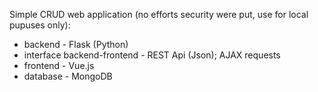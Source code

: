 Simple CRUD web application (no efforts security were put, use for local pupuses only):

 - backend - Flask (Python)
 - interface backend-frontend - REST Api (Json); AJAX requests 
 - frontend - Vue.js
 - database - MongoDB
